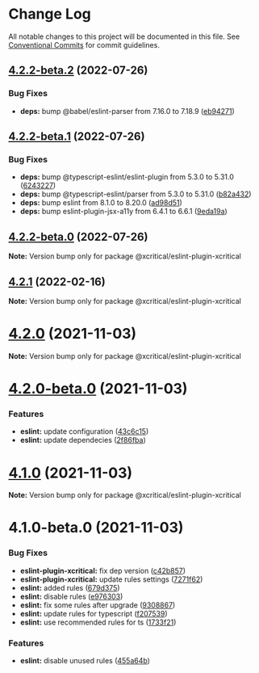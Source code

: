 # Change Log

All notable changes to this project will be documented in this file.
See [Conventional Commits](https://conventionalcommits.org) for commit guidelines.

## [4.2.2-beta.2](https://github.com/xcritical-software/xc-front-presets/compare/@xcritical/eslint-plugin-xcritical@4.2.2-beta.1...@xcritical/eslint-plugin-xcritical@4.2.2-beta.2) (2022-07-26)


### Bug Fixes

* **deps:** bump @babel/eslint-parser from 7.16.0 to 7.18.9 ([eb94271](https://github.com/xcritical-software/xc-front-presets/commit/eb9427177b9948b3f4c5dd12eec960fe6deab109))





## [4.2.2-beta.1](https://github.com/xcritical-software/xc-front-presets/compare/@xcritical/eslint-plugin-xcritical@4.2.2-beta.0...@xcritical/eslint-plugin-xcritical@4.2.2-beta.1) (2022-07-26)


### Bug Fixes

* **deps:** bump @typescript-eslint/eslint-plugin from 5.3.0 to 5.31.0 ([6243227](https://github.com/xcritical-software/xc-front-presets/commit/624322784a9ad15eff06bfcd64dc338d0e98172a))
* **deps:** bump @typescript-eslint/parser from 5.3.0 to 5.31.0 ([b82a432](https://github.com/xcritical-software/xc-front-presets/commit/b82a4325a8509128d00bad88fe0c138a920b7bae))
* **deps:** bump eslint from 8.1.0 to 8.20.0 ([ad98d51](https://github.com/xcritical-software/xc-front-presets/commit/ad98d513c40b35c1958cff532473a29f39e45c60))
* **deps:** bump eslint-plugin-jsx-a11y from 6.4.1 to 6.6.1 ([9eda19a](https://github.com/xcritical-software/xc-front-presets/commit/9eda19a49c41d38ec9746d3a82b130bdb4a2e79d))





## [4.2.2-beta.0](https://github.com/xcritical-software/xc-front-presets/compare/@xcritical/eslint-plugin-xcritical@4.2.1...@xcritical/eslint-plugin-xcritical@4.2.2-beta.0) (2022-07-26)

**Note:** Version bump only for package @xcritical/eslint-plugin-xcritical





## [4.2.1](https://github.com/xcritical-software/xc-front-presets/compare/@xcritical/eslint-plugin-xcritical@4.2.0...@xcritical/eslint-plugin-xcritical@4.2.1) (2022-02-16)

**Note:** Version bump only for package @xcritical/eslint-plugin-xcritical





# [4.2.0](https://github.com/xcritical-software/xc-front-presets/compare/@xcritical/eslint-plugin-xcritical@4.2.0-beta.0...@xcritical/eslint-plugin-xcritical@4.2.0) (2021-11-03)

**Note:** Version bump only for package @xcritical/eslint-plugin-xcritical





# [4.2.0-beta.0](https://github.com/xcritical-software/xc-front-presets/compare/@xcritical/eslint-plugin-xcritical@4.1.0...@xcritical/eslint-plugin-xcritical@4.2.0-beta.0) (2021-11-03)


### Features

* **eslint:** update configuration ([43c6c15](https://github.com/xcritical-software/xc-front-presets/commit/43c6c152ac85e050c2bbb045c44fe0a0cdb650ab))
* **eslint:** update dependecies ([2f86fba](https://github.com/xcritical-software/xc-front-presets/commit/2f86fba3a513acecf86745d52c025037510f8efa))





# [4.1.0](https://github.com/xcritical-software/xc-front-presets/compare/@xcritical/eslint-plugin-xcritical@4.1.0-beta.0...@xcritical/eslint-plugin-xcritical@4.1.0) (2021-11-03)

**Note:** Version bump only for package @xcritical/eslint-plugin-xcritical





# 4.1.0-beta.0 (2021-11-03)


### Bug Fixes

* **eslint-plugin-xcritical:** fix dep version ([c42b857](https://github.com/xcritical-software/xc-front-presets/commit/c42b85743565b0c75a7d39232909d6485fd0b18b))
* **eslint-plugin-xcritical:** update rules settings ([7271f62](https://github.com/xcritical-software/xc-front-presets/commit/7271f62d513bcc930746da5d9eabc4468cbf9570))
* **eslint:** added rules ([679d375](https://github.com/xcritical-software/xc-front-presets/commit/679d375e95f65f285a64d7dc49d622cb64388d56))
* **eslint:** disable rules ([e976303](https://github.com/xcritical-software/xc-front-presets/commit/e976303b6ad64f0b53bc0262eb4f46f82c1ba819))
* **eslint:** fix some rules after upgrade ([9308867](https://github.com/xcritical-software/xc-front-presets/commit/930886745334b19e9ad46ccf4293b88071550f71))
* **eslint:** update rules for typescript ([f207539](https://github.com/xcritical-software/xc-front-presets/commit/f207539813d31d7850be3e8b62270bb451b39807))
* **eslint:** use recommended rules for ts ([1733f21](https://github.com/xcritical-software/xc-front-presets/commit/1733f21ea6cbf384d201db5c2b5c9640a02e944a))


### Features

* **eslint:** disable unused rules ([455a64b](https://github.com/xcritical-software/xc-front-presets/commit/455a64bda53d9cb4511511aa9acfa1b280fddfcf))
